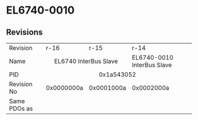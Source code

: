 # EL6740-0010

## Revisions
<table>
<tr>
<td>Revision</td>
<td>r-16</td>
<td>r-15</td>
<td>r-14</td>
</tr>
<tr>
<td>Name</td>
<td colspan=2 align="center">EL6740 InterBus Slave</td>
<td>EL6740-0010 InterBus Slave</td>
</tr>
<tr>
<td>PID</td>
<td colspan=3 align="center">0x1a543052</td>
</tr>
<tr>
<td>Revision No</td>
<td>0x0000000a</td>
<td>0x0001000a</td>
<td>0x0002000a</td>
</tr>
<tr>
<td>Same PDOs as</td>
<td colspan=3 align="center"></td>
</tr>
</table>
